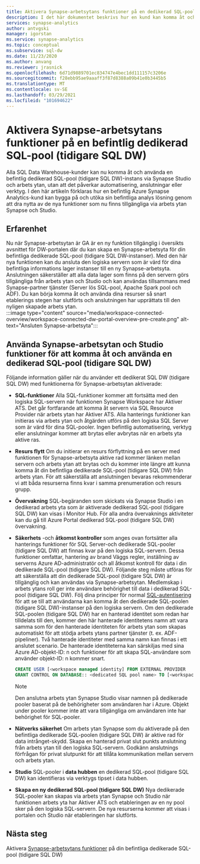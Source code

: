 ```yaml
---
title: Aktivera Synapse-arbetsytans funktioner på en dedikerad SQL-pool (tidigare SQL DW)
description: I det här dokumentet beskrivs hur en kund kan komma åt och använda sin befintliga SQL DW-fristående instans i arbets ytan.
services: synapse-analytics
author: antvgski
manager: igorstan
ms.service: synapse-analytics
ms.topic: conceptual
ms.subservice: sql-dw
ms.date: 11/23/2020
ms.author: anvang
ms.reviewer: jrasnick
ms.openlocfilehash: 6d71d9889701ec834747e4bec1dd111157c3206e
ms.sourcegitcommit: f28ebb95ae9aaaff3f87d8388a09b41e0b3445b5
ms.translationtype: MT
ms.contentlocale: sv-SE
ms.lasthandoff: 03/29/2021
ms.locfileid: "101694622"
---
```

# <a name="enabling-synapse-workspace-features-on-an-existing-dedicated-sql-pool-formerly-sql-dw"></a>Aktivera Synapse-arbetsytans funktioner på en befintlig dedikerad SQL-pool (tidigare SQL DW)

Alla SQL Data Warehouse-kunder kan nu komma åt och använda en befintlig dedikerad SQL-pool (tidigare SQL DW)-instans via Synapse Studio och arbets ytan, utan att det påverkar automatisering, anslutningar eller verktyg. I den här artikeln förklaras hur en befintlig Azure Synapse Analytics-kund kan bygga på och utöka sin befintliga analys lösning genom att dra nytta av de nya funktioner som nu finns tillgängliga via arbets ytan Synapse och Studio.   

## <a name="experience"></a>Erfarenhet
 
Nu när Synapse-arbetsytan är GA är en ny funktion tillgänglig i översikts avsnittet för DW-portalen där du kan skapa en Synapse-arbetsyta för din befintliga dedikerade SQL-pool (tidigare SQL DW-instanser). Med den här nya funktionen kan du ansluta den logiska servern som är värd för dina befintliga informations lager instanser till en ny Synapse-arbetsyta. Anslutningen säkerställer att alla data lager som finns på den servern görs tillgängliga från arbets ytan och Studio och kan användas tillsammans med Synapse-partner tjänster (Server lös SQL-pool, Apache Spark pool och ADF). Du kan börja komma åt och använda dina resurser så snart etablerings stegen har slutförts och anslutningen har upprättats till den nyligen skapade arbets ytan.  
:::image type="content" source="media/workspace-connected-overview/workspace-connected-dw-portal-overview-pre-create.png" alt-text="Ansluten Synapse-arbetsyta":::

## <a name="using-synapse-workspace-and-studio-features-to-access-and-use-a-dedicated-sql-pool-formerly-sql-dw"></a>Använda Synapse-arbetsytan och Studio funktioner för att komma åt och använda en dedikerad SQL-pool (tidigare SQL DW)
 
Följande information gäller när du använder ett dedikerat SQL DW (tidigare SQL DW) med funktionerna för Synapse-arbetsytan aktiverade: 
- **SQL-funktioner** Alla SQL-funktioner kommer att fortsätta med den logiska SQL-servern när funktionen Synapse Workspace har Aktiver ATS. Det går fortfarande att komma åt servern via SQL Resource Provider när arbets ytan har Aktiver ATS. Alla hanterings funktioner kan initieras via arbets ytan och åtgärden utförs på den logiska SQL Server som är värd för dina SQL-pooler. Ingen befintlig automatisering, verktyg eller anslutningar kommer att brytas eller avbrytas när en arbets yta aktive ras.  
- **Resurs flytt**  Om du initierar en resurs förflyttning på en server med funktionen för Synapse-arbetsyta aktive rad kommer länken mellan servern och arbets ytan att brytas och du kommer inte längre att kunna komma åt din befintliga dedikerade SQL-pool (tidigare SQL DW) från arbets ytan. För att säkerställa att anslutningen bevaras rekommenderar vi att båda resurserna finns kvar i samma prenumeration och resurs grupp. 
- **Övervakning** SQL-begäranden som skickats via Synapse Studio i en dedikerad arbets yta som är aktiverade dedikerad SQL-pool (tidigare SQL DW) kan visas i Monitor Hub. För alla andra övervaknings aktiviteter kan du gå till Azure Portal dedikerad SQL-pool (tidigare SQL DW) övervakning. 
- **Säkerhets** -och **åtkomst kontroller** som anges ovan fortsätter alla hanterings funktioner för SQL Server-och dedikerade SQL-pooler (tidigare SQL DW) att finnas kvar på den logiska SQL-servern. Dessa funktioner omfattar, hantering av brand Väggs regler, inställning av serverns Azure AD-administratör och all åtkomst kontroll för data i din dedikerade SQL-pool (tidigare SQL DW). Följande steg måste utföras för att säkerställa att din dedikerade SQL-pool (tidigare SQL DW) är tillgänglig och kan användas via Synapse-arbetsytan. Medlemskap i arbets ytans roll ger inte användare behörighet till data i dedikerad SQL-pool (tidigare SQL DW). Följ dina principer för normal [SQL-autentisering](sql-data-warehouse-authentication.md) för att se till att användarna kan komma åt den dedikerade SQL-poolen (tidigare SQL DW)-instanser på den logiska servern. Om den dedikerade SQL-poolen (tidigare SQL DW) har en hanterad identitet som redan har tilldelats till den, kommer den här hanterade identitetens namn att vara samma som för den hanterade identiteten för arbets ytan som skapas automatiskt för att stödja arbets ytans partner tjänster (t. ex. ADF-pipeliner).  Två hanterade identiteter med samma namn kan finnas i ett anslutet scenario. De hanterade identiteterna kan särskiljas med sina Azure AD-objekt-ID: n och funktioner för att skapa SQL-användare som använder objekt-ID: n kommer snart.

    ```sql
    CREATE USER [<workspace managed identity] FROM EXTERNAL PROVIDER 
    GRANT CONTROL ON DATABASE:: <dedicated SQL pool name> TO [<workspace managed identity>
    ```

    > [!NOTE] 
    > Den anslutna arbets ytan Synapse Studio visar namnen på dedikerade pooler baserat på de behörigheter som användaren har i Azure. Objekt under pooler kommer inte att vara tillgängliga om användaren inte har behörighet för SQL-pooler. 

- **Nätverks säkerhet** Om arbets ytan Synapse som du aktiverade på den befintliga dedikerade SQL-poolen (tidigare SQL DW) är aktive rad för data intrånget-skydd. Skapa en hanterad privat slut punkts anslutning från arbets ytan till den logiska SQL-servern. Godkänn anslutnings förfrågan för privat slutpunkt för att tillåta kommunikation mellan servern och arbets ytan.
- **Studio** SQL-pooler i **data hubben** en dedikerad SQL-pool (tidigare SQL DW) kan identifieras via verktygs tipset i data hubben. 
- **Skapa en ny dedikerad SQL-pool (tidigare SQL DW)** Nya dedikerade SQL-pooler kan skapas via arbets ytan Synapse och Studio när funktionen arbets yta har Aktiver ATS och etableringen av en ny pool sker på den logiska SQL-servern. De nya resurserna kommer att visas i portalen och Studio när etableringen har slutförts.      

## <a name="next-steps"></a>Nästa steg
Aktivera [Synapse-arbetsytans funktioner](workspace-connected-create.md) på din befintliga dedikerade SQL-pool (tidigare SQL DW)
